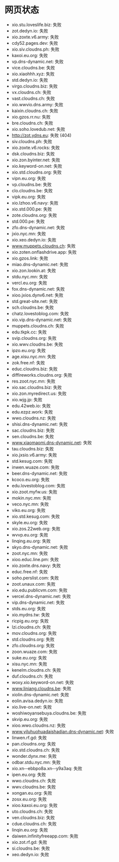 # 网页状态
- xio.stu.loveslife.biz: 失败
- zot.dedyn.io: 失败
- xio.zoxte.v6.army: 失败
- cdy52.pages.dev: 失败
- xio.siv.cloudns.ph: 失败
- kaxoi.eu.org: 失败
- vp.dns-dynamic.net: 失败
- vice.cloudns.be: 失败
- xio.xiaohhh.xyz: 失败
- std.dedyn.io: 失败
- virgo.cloudns.biz: 失败
- vx.cloudns.ch: 失败
- vast.cloudns.ch: 失败
- xio.wwvio.dns.army: 失败
- kaixin.cloudns.ch: 失败
- xio.gzos.rr.nu: 失败
- bre.cloudns.ch: 失败
- xio.soho.lovedub.net: 失败
- http://zot.ydns.eu: 失败 (404)
- siv.cloudns.ph: 失败
- xio.zoxte.v6.rocks: 失败
- dsk.cloudns.biz: 失败
- xio.zon.byinter.net: 失败
- xio.keyword-on.net: 失败
- xio.std.cloudns.org: 失败
- vipn.eu.org: 失败
- vp.cloudns.be: 失败
- clo.cloudns.be: 失败
- vipk.eu.org: 失败
- xio.lzhoo.v6.navy: 失败
- xio.std.000.pe: 失败
- zote.cloudns.org: 失败
- std.000.pe: 失败
- zfo.dns-dynamic.net: 失败
- jxio.nyc.mn: 失败
- xio.xeo.dedyn.io: 失败
- www.muppets.cloudns.ch: 失败
- xio.zoten.onflashdrive.app: 失败
- xio.gzos.link: 失败
- miao.dns-dynamic.net: 失败
- xio.zon.lookin.at: 失败
- stdu.nyc.mn: 失败
- vercl.eu.org: 失败
- fox.dns-dynamic.net: 失败
- xioo.jxios.dynv6.net: 失败
- std.great-site.net: 失败
- sch.cloudns.be: 失败
- chatz.lovestoblog.com: 失败
- xio.vip.dns-dynamic.net: 失败
- muppets.cloudns.ch: 失败
- edu.tkpk.cc: 失败
- svip.cloudns.org: 失败
- xio.wwv.cloudns.be: 失败
- ipzo.eu.org: 失败
- age.xisu.nyc.mn: 失败
- zok.free.nf: 失败
- educ.cloudns.biz: 失败
- diffireworks.cloudns.org: 失败
- res.zoot.nyc.mn: 失败
- xio.sac.cloudns.biz: 失败
- xio.zon.myredirect.us: 失败
- xio.wjg.jp: 失败
- edu.42web.io: 失败
- edu.ezpz.work: 失败
- wwo.cloudns.nz: 失败
- shisi.dns-dynamic.net: 失败
- sac.cloudns.biz: 失败
- sen.cloudns.be: 失败
- www.xiaomaomi.dns-dynamic.net: 失败
- tau.cloudns.biz: 失败
- xio.jxsio.v6.army: 失败
- std.kesug.com: 失败
- inwen.wuaze.com: 失败
- beer.dns-dynamic.net: 失败
- kcoco.eu.org: 失败
- edu.lovestoblog.com: 失败
- xio.zoot.myfw.us: 失败
- mokin.nyc.mn: 失败
- veco.nyc.mn: 失败
- viko.eu.org: 失败
- xio.std.kesug.com: 失败
- skyle.eu.org: 失败
- xio.zos.22web.org: 失败
- wvvp.eu.org: 失败
- linqing.eu.org: 失败
- skyo.dns-dynamic.net: 失败
- zoot.nyc.mn: 失败
- xioo.educ.line.pm: 失败
- xio.zoxte.dns.navy: 失败
- educ.free.nf: 失败
- soho.perslist.com: 失败
- zoot.unaux.com: 失败
- xio.edu.publicvm.com: 失败
- vercel.dns-dynamic.net: 失败
- vip.dns-dynamic.net: 失败
- stds.eu.org: 失败
- xio.mydns.tw: 失败
- ricpig.eu.org: 失败
- lzi.cloudns.ch: 失败
- mov.cloudns.org: 失败
- std.cloudns.org: 失败
- zfo.cloudns.org: 失败
- zoon.wuaze.com: 失败
- suke.eu.org: 失败
- xisu.nyc.mn: 失败
- kenelm.cloudns.ch: 失败
- duf.cloudns.ch: 失败
- woxy.xio.keyword-on.net: 失败
- www.liniang.cloudns.be: 失败
- xiolin.dns-dynamic.net: 失败
- eolin.avisa.dedyn.io: 失败
- xio.live-on.net: 失败
- woshiwoyansebuya.cloudns.be: 失败
- skvip.eu.org: 失败
- xioo.wwo.cloudns.nz: 失败
- www.yiluhuohuadaishadian.dns-dynamic.net: 失败
- linwen.rf.gd: 失败
- pan.cloudns.org: 失败
- xio.std.cloudns.ch: 失败
- wonder.dynx.me: 失败
- odbar.stdu.nyc.mn: 失败
- xio.xn--ebbpo8a.xn--y9a3aq: 失败
- ipen.eu.org: 失败
- wwo.cloudns.ch: 失败
- wwv.cloudns.be: 失败
- xongan.eu.org: 失败
- zosx.eu.org: 失败
- xioo.kaxoi.eu.org: 失败
- uto.cloudns.ch: 失败
- ven.cloudns.biz: 失败
- cdue.cloudns.ch: 失败
- linqin.eu.org: 失败
- daiwen.infinityfreeapp.com: 失败
- xio.zot.rf.gd: 失败
- si.cloudns.be: 失败
- xeo.dedyn.io: 失败
